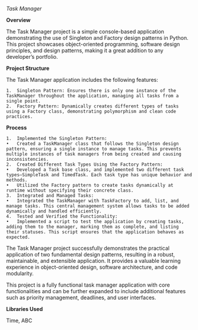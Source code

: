 *Task Manager*

**Overview**

The Task Manager project is a simple console-based application demonstrating the use of Singleton and Factory design patterns in Python. This project showcases object-oriented programming, software design principles, and design patterns, making it a great addition to any developer’s portfolio.

**Project Structure**

The Task Manager application includes the following features:

	1.	Singleton Pattern: Ensures there is only one instance of the TaskManager throughout the application, managing all tasks from a single point.
	2.	Factory Pattern: Dynamically creates different types of tasks using a Factory class, demonstrating polymorphism and clean code practices.

**Process**

	1.	Implemented the Singleton Pattern:
	•	Created a TaskManager class that follows the Singleton design pattern, ensuring a single instance to manage tasks. This prevents multiple instances of task managers from being created and causing inconsistencies.
	2.	Created Different Task Types Using the Factory Pattern:
	•	Developed a Task base class, and implemented two different task types—SimpleTask and TimedTask. Each task type has unique behavior and methods.
	•	Utilized the Factory pattern to create tasks dynamically at runtime without specifying their concrete class.
	3.	Integrated and Managed Tasks:
	•	Integrated the TaskManager with TaskFactory to add, list, and manage tasks. This central management system allows tasks to be added dynamically and handled efficiently.
	4.	Tested and Verified the Functionality:
	•	Implemented a script to test the application by creating tasks, adding them to the manager, marking them as complete, and listing their statuses. This script ensures that the application behaves as expected.

The Task Manager project successfully demonstrates the practical application of two fundamental design patterns, resulting in a robust, maintainable, and extensible application. It provides a valuable learning experience in object-oriented design, software architecture, and code modularity.

This project is a fully functional task manager application with core functionalities and can be further expanded to include additional features such as priority management, deadlines, and user interfaces.

**Libraries Used**

Time, ABC
